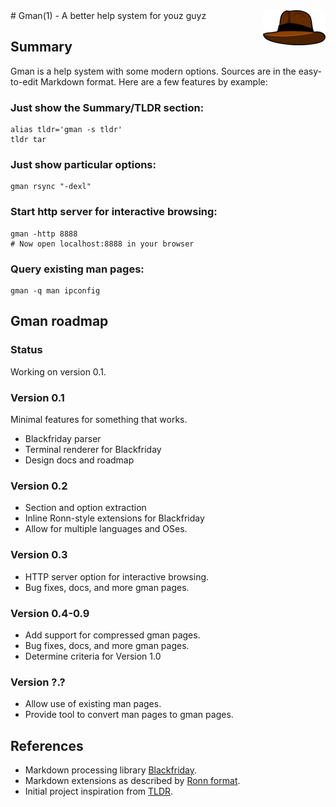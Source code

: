 <img src="gmanhat.png" align="right"/>
# Gman(1) - A better help system for youz guyz

## Summary
Gman is a help system with some modern options.
Sources are in the easy-to-edit Markdown format.
Here are a few features by example:

### Just show the Summary/TLDR section:
    alias tldr='gman -s tldr'
    tldr tar

### Just show particular options:
    gman rsync "-dexl"

### Start http server for interactive browsing:
    gman -http 8888
    # Now open localhost:8888 in your browser

### Query existing man pages:
    gman -q man ipconfig

## Gman roadmap

### Status
Working on version 0.1.

### Version 0.1
Minimal features for something that works.

* Blackfriday parser
* Terminal renderer for Blackfriday
* Design docs and roadmap

### Version 0.2

* Section and option extraction
* Inline Ronn-style extensions for Blackfriday
* Allow for multiple languages and OSes.

### Version 0.3

* HTTP server option for interactive browsing.
* Bug fixes, docs, and more gman pages.

### Version 0.4-0.9

* Add support for compressed gman pages.
* Bug fixes, docs, and more gman pages.
* Determine criteria for Version 1.0

### Version ?.?

* Allow use of existing man pages.
* Provide tool to convert man pages to gman pages.

## References
* Markdown processing library [Blackfriday](https://github.com/russross/blackfriday).
* Markdown extensions as described by [Ronn format](https://github.com/rtomayko/ronn).
* Initial project inspiration from [TLDR](https://github.com/rprieto/tldr).


